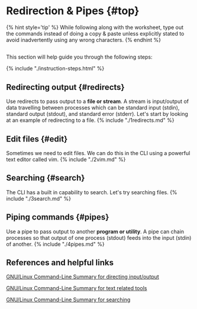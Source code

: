 # Redirection & Pipes {#top}


{% hint style='tip' %}
While following along with the worksheet, type out the commands instead of doing a copy & paste unless explicitly stated to avoid inadvertently using any wrong characters.
{% endhint %}

<!-- trick markdown to give me a little space between these two sections of text -->
## 

This section will help guide you through the following steps:

{% include "./instruction-steps.html" %}

## Redirecting output {#redirects} <span class="navigate-top"><a href="#top" title="Take me to the top of page"><i class="fa fa-chevron-circle-up" aria-hidden="true"></i></a></span>
Use redirects to pass output to a **file or stream**. A stream is input/output of data travelling between processes which can be standard input \(stdin\), standard output \(stdout\), and standard error \(stderr\). Let's start by looking at an example of redirecting to a file.
{% include "./1redirects.md" %}

## Edit files {#edit} <span class="navigate-top"><a href="#top" title="Take me to the top of page"><i class="fa fa-chevron-circle-up" aria-hidden="true"></i></a></span>
Sometimes we need to edit files. We can do this in the CLI using a powerful text editor called vim.
{% include "./2vim.md" %}

## Searching {#search} <span class="navigate-top"><a href="#top" title="Take me to the top of page"><i class="fa fa-chevron-circle-up" aria-hidden="true"></i></a></span>
The CLI has a built in capability to search. Let's try searching files.
{% include "./3search.md" %}

## Piping commands {#pipes} <span class="navigate-top"><a href="#top" title="Take me to the top of page"><i class="fa fa-chevron-circle-up" aria-hidden="true"></i></a></span>
Use a pipe to pass output to another **program or utility**. A pipe can chain processes so that output of one process \(stdout\) feeds into the input \(stdin\) of another.
{% include "./4pipes.md" %}

<!-- trick markdown to give me a little space between these two sections of text -->
## 

## References and helpful links <span class="navigate-top"><a href="#top" title="Take me to the top of page"><i class="fa fa-chevron-circle-up" aria-hidden="true"></i></a></span>
[GNU/Linux Command-Line Summary for directing input/output](https://linux.die.net/Linux-CLI/usage-input-output.html)

[GNU/Linux Command-Line Summary for text related tools](https://linux.die.net/Linux-CLI/text-related-tools.html)

[GNU/Linux Command-Line Summary for searching](https://linux.die.net/Linux-CLI/finding-text-within-files.html)



